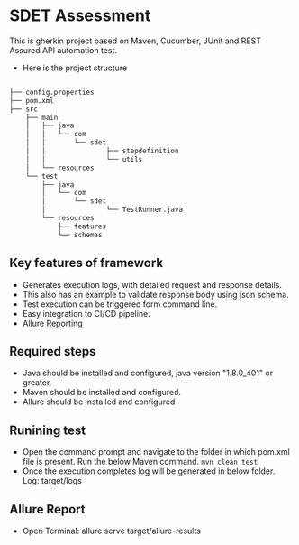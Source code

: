 
# SDET Assessment

This is gherkin project based on Maven, Cucumber, JUnit and REST Assured API automation test.

* Here is the project structure

```bash

├── config.properties
├── pom.xml
├── src
    ├── main
    │   ├── java
    │   │   └── com
    │   │       └── sdet
    │   │               ├── stepdefinition
    │   │               └── utils
    │   └── resources
    └── test
        ├── java
        │   └── com
        │       └── sdet
        │               └── TestRunner.java
        └── resources
            ├── features
            └── schemas

```


## Key features of framework
* Generates execution logs, with detailed request and response details.
* This also has an example to validate response body using json schema.
* Test execution can be triggered form command line.
* Easy integration to CI/CD pipeline.
* Allure Reporting

## Required steps
* Java should be installed and configured, java version "1.8.0_401" or greater.
* Maven should be installed and configured.
* Allure should be installed and configured

## Runining test
* Open the command prompt and navigate to the folder in which pom.xml file is present. Run the below Maven command.
```mvn clean test```
* Once the execution completes log will be generated in below folder.
Log: target/logs

## Allure Report
* Open Terminal: allure serve target/allure-results



